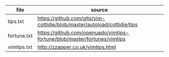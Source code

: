 | file        | source                                                                   |
|-------------|--------------------------------------------------------------------------|
| tips.txt    | https://github.com/glts/vim-cottidie/blob/master/autoload/cottidie/tips  |
| fortune.txt | https://github.com/openuado/vimtips-fortune/blob/master/fortunes/vimtips |
| vimtips.txt | http://zzapper.co.uk/vimtips.html                                        |
